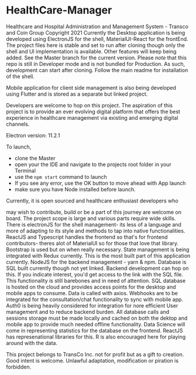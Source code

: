 # HealthCare-Manager
Healthcare and Hospital Administration and Management System - Transco and Coin Group Copyright 2021
Currently the Desktop application is being developed using ElectronJS for the shell, MaterialUI-React for the frontEnd.
The project files here is stable and set to run after cloning though only the shell and UI implementation is available.
Other features will keep being added.
See the Master branch for the current version. 
Please *note* that this repo is still in Developer mode and is not bundled for Production. As such, development can start 
after cloning. Follow the main readme for installation of the shell.

Mobile application for client side management is also being developed using Flutter and is stored as a separate but linked project.

Developers are welcome to hop on this project. 
The aspiration of this project is to provide an ever evolving digital platform that offers the best experience in healthcare 
management via existing and emerging digital channels.

Electron version: 11.2.1

To launch, 
- clone the Master
- open your the IDE and navigate to the projects root folder in your Terminal
- use the `npm start` command to launch
- If you see any error, use the OK button to move ahead with App launch
- make sure you have Node installed before launch.


<!--- At some point, this project or parts of it will be monetized. ---> Currently, it is open sourced and healthcare enthusiast developers who
may wish to contribute, build or be a part of this journey are welcome on board. The project scope is large and various 
parts require wide skills.
There is 
electronJS for the shell management- its less of a language and more of adapting to its style and methods to tap into 
native functionalities.
ReactJS and Typescript handles the frontend so that's for frontend contributors- theres alot of MaterialUI so for those that love that
library. Bootstrap is used but on when really necessary. State management is being integrated with Redux currently. This is the most built 
part of this application currently.
NodeJS for the backend management - yarn & npm. 
Database is SQL built currently though not yet linked. Backend development can hop on this. If you indicate interest, you'd get access
to the link with the SQL file. This functionality is still barebones and in need of attention. SQL database is hosted on the cloud
and provides access points for the desktop and mobile apps to consume. Data is called with axios. Webhooks are to be integrated for the 
consultation/chat functionality to sync with mobile app.
Auth0 is being heavily considered for integration for nore efficient User management and to reduce backend burden. 
All database calls and sessions storage must be made locally and cached on both the dektop and mobile app to provide much needed
offline functionality.
Data Science will come in representing statistics for the database on the frontend. ReactJS has represenational libraries for this. R is 
also encouraged here for playing around with the data.

<!--- Official contribution will elicit an invitation to our Jira Managed channel. To see user stories, current issues and the roadmap. --->

<!--- For monetization, profits for R & D will be converted to crypto and shared to the most active contributors on a yearly basis. This will occur
for the first 10 years of the project and subsequently on Administration. An equitable arrangement for the top 10 contributors including bug 
hunting will be created. Random pools will be run for occasional gifts to other contributors. The aim is to encourage contribution. Adherence 
to the language and project structure is strict. These offers are separate from privately engaged contributors. Unadherence to standards is deemed 
unlawful. --->

This project belongs to TransCo Inc. <!--- and currenlty under the custody and curation of Gabriel Onike ---> not for profit but as a gift to creation. Good intent is welcome. Unlawful adaptation, modification or piration is forbidden. 


